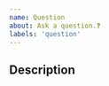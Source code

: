 ```yaml
---
name: Question
about: Ask a question.❓
labels: 'question'
---
```


## Description

<!-- What do you need help with? -->
